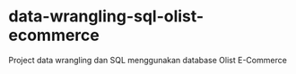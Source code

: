 # data-wrangling-sql-olist-ecommerce
Project data wrangling dan SQL menggunakan database Olist E-Commerce
